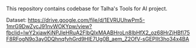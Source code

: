 This repository contains codebase for Talha's Tools for AI project.

Dataset: https://drive.google.com/file/d/1EVRUUhwPm5-1mrG9DwZycJ91nvWOKYpw/view?fbclid=IwY2xjawKjNPJleHRuA2FlbQIxMAABHroLn8IbHfX2_oz68HrZjHBfl75F8RFogN9o3ay0DQhnqfvhGrd9HlE7Ug0B_aem_Z2OfV-sGEPIIt3ho34x4BA
